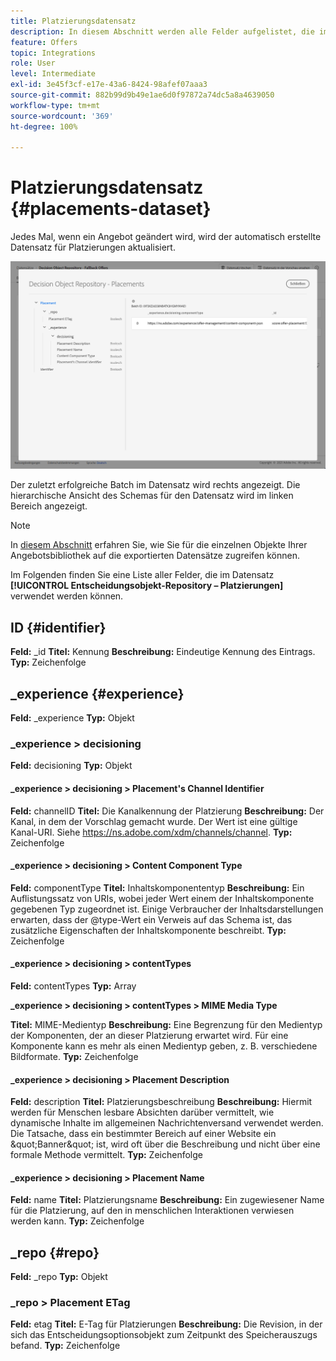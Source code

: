 ```yaml
---
title: Platzierungsdatensatz
description: In diesem Abschnitt werden alle Felder aufgelistet, die im exportierten Datensatz für Platzierungen verwendet werden
feature: Offers
topic: Integrations
role: User
level: Intermediate
exl-id: 3e45f3cf-e17e-43a6-8424-98afef07aaa3
source-git-commit: 882b99d9b49e1ae6d0f97872a74dc5a8a4639050
workflow-type: tm+mt
source-wordcount: '369'
ht-degree: 100%

---
```


# Platzierungsdatensatz {#placements-dataset}

Jedes Mal, wenn ein Angebot geändert wird, wird der automatisch erstellte Datensatz für Platzierungen aktualisiert.

![](../assets/dataset-placements.png)

Der zuletzt erfolgreiche Batch im Datensatz wird rechts angezeigt. Die hierarchische Ansicht des Schemas für den Datensatz wird im linken Bereich angezeigt.

>[!NOTE]
>
>In [diesem Abschnitt](../export-catalog/access-dataset.md) erfahren Sie, wie Sie für die einzelnen Objekte Ihrer Angebotsbibliothek auf die exportierten Datensätze zugreifen können.

Im Folgenden finden Sie eine Liste aller Felder, die im Datensatz **[!UICONTROL Entscheidungsobjekt-Repository – Platzierungen]** verwendet werden können.

<!--A placement describes a location or place in a personalized message. It is used to set technical constraints for content that the personalization decision supplies. The placement also represents a request to produce certain types of metrics when an experience event is produced where this placement is involved. For instance, the placement facilitates a personalized clickable image inside an email shown to an end-user. The placement may for instance request from the assembled experience that the click on its image gets reported in an experience event with a metric https://ns.adobe.com/xdm/data/metrics/web/linkclicks and a reference to this placement.-->

## ID {#identifier}

**Feld:** _id
**Titel:** Kennung
**Beschreibung:** Eindeutige Kennung des Eintrags.
**Typ:** Zeichenfolge

## _experience {#experience}

**Feld:** _experience 
**Typ:** Objekt

### _experience > decisioning

**Feld:** decisioning
**Typ:** Objekt

#### _experience > decisioning > Placement&#39;s Channel Identifier

**Feld:** channelID 
**Titel:** Die Kanalkennung der Platzierung 
**Beschreibung:** Der Kanal, in dem der Vorschlag gemacht wurde. Der Wert ist eine gültige Kanal-URI. Siehe https://ns.adobe.com/xdm/channels/channel.
**Typ:** Zeichenfolge

#### _experience > decisioning > Content Component Type

**Feld:** componentType 
**Titel:** Inhaltskomponententyp 
**Beschreibung:** Ein Auflistungssatz von URIs, wobei jeder Wert einem der Inhaltskomponente gegebenen Typ zugeordnet ist. Einige Verbraucher der Inhaltsdarstellungen erwarten, dass der @type-Wert ein Verweis auf das Schema ist, das zusätzliche Eigenschaften der Inhaltskomponente beschreibt.
**Typ:** Zeichenfolge

#### _experience > decisioning > contentTypes

**Feld:** contentTypes 
**Typ:** Array

**_experience > decisioning > contentTypes > MIME Media Type**

**Titel:** MIME-Medientyp
**Beschreibung:** Eine Begrenzung für den Medientyp der Komponenten, der an dieser Platzierung erwartet wird. Für eine Komponente kann es mehr als einen Medientyp geben, z. B. verschiedene Bildformate.
**Typ:** Zeichenfolge

#### _experience > decisioning > Placement Description

**Feld:** description 
**Titel:** Platzierungsbeschreibung
**Beschreibung:** Hiermit werden für Menschen lesbare Absichten darüber vermittelt, wie dynamische Inhalte im allgemeinen Nachrichtenversand verwendet werden. Die Tatsache, dass ein bestimmter Bereich auf einer Website ein \&quot;Banner\&quot; ist, wird oft über die Beschreibung und nicht über eine formale Methode vermittelt.
**Typ:** Zeichenfolge

#### _experience > decisioning > Placement Name

**Feld:** name 
**Titel:** Platzierungsname 
**Beschreibung:** Ein zugewiesener Name für die Platzierung, auf den in menschlichen Interaktionen verwiesen werden kann.
**Typ:** Zeichenfolge

## _repo {#repo}

**Feld:** _repo 
**Typ:** Objekt

### _repo > Placement ETag

**Feld:** etag 
**Titel:** E-Tag für Platzierungen
**Beschreibung:** Die Revision, in der sich das Entscheidungsoptionsobjekt zum Zeitpunkt des Speicherauszugs befand.
**Typ:** Zeichenfolge
